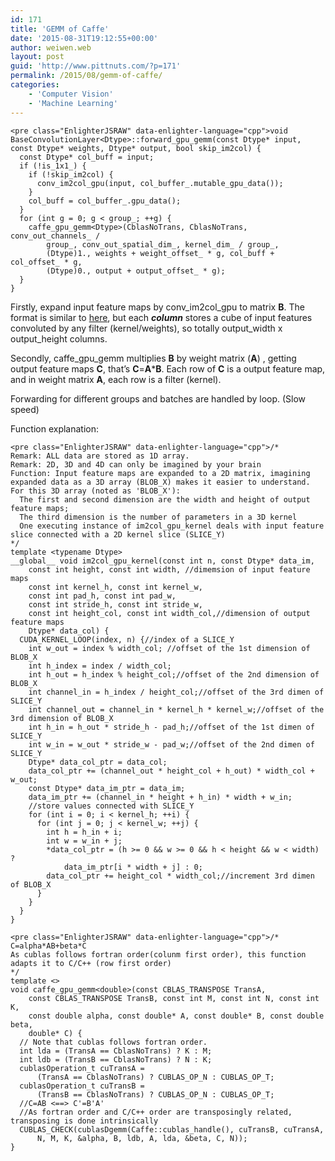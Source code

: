 ```yaml
---
id: 171
title: 'GEMM of Caffe'
date: '2015-08-31T19:12:55+00:00'
author: weiwen.web
layout: post
guid: 'http://www.pittnuts.com/?p=171'
permalink: /2015/08/gemm-of-caffe/
categories:
    - 'Computer Vision'
    - 'Machine Learning'
---
```


```
<pre class="EnlighterJSRAW" data-enlighter-language="cpp">void BaseConvolutionLayer<Dtype>::forward_gpu_gemm(const Dtype* input, const Dtype* weights, Dtype* output, bool skip_im2col) {
  const Dtype* col_buff = input;
  if (!is_1x1_) {
    if (!skip_im2col) {
      conv_im2col_gpu(input, col_buffer_.mutable_gpu_data());
    }
    col_buff = col_buffer_.gpu_data();
  }
  for (int g = 0; g < group_; ++g) {
    caffe_gpu_gemm<Dtype>(CblasNoTrans, CblasNoTrans, conv_out_channels_ /
        group_, conv_out_spatial_dim_, kernel_dim_ / group_,
        (Dtype)1., weights + weight_offset_ * g, col_buff + col_offset_ * g,
        (Dtype)0., output + output_offset_ * g);
  }
}
```

Firstly, expand input feature maps by conv\_im2col\_gpu to matrix **B**. The format is similar to [here](http://petewarden.com/2015/04/20/why-gemm-is-at-the-heart-of-deep-learning/), but each ***column*** stores a cube of input features convoluted by any filter (kernel/weights), so totally output\_width x output\_height columns.

Secondly, caffe\_gpu\_gemm multiplies **B** by weight matrix (**A**) , getting output feature maps **C**, that’s **C**=**A**\***B**. Each row of **C** is a output feature map, and in weight matrix **A**, each row is a filter (kernel).

Forwarding for different groups and batches are handled by loop. (Slow speed)

Function explanation:

```
<pre class="EnlighterJSRAW" data-enlighter-language="cpp">/*
Remark: ALL data are stored as 1D array. 
Remark: 2D, 3D and 4D can only be imagined by your brain
Function: Input feature maps are expanded to a 2D matrix, imagining expanded data as a 3D array (BLOB_X) makes it easier to understand. 
For this 3D array (noted as 'BLOB_X'): 
  The first and second dimension are the width and height of output feature maps;
  The third dimension is the number of parameters in a 3D kernel
  One executing instance of im2col_gpu_kernel deals with input feature slice connected with a 2D kernel slice (SLICE_Y)
*/
template <typename Dtype>
__global__ void im2col_gpu_kernel(const int n, const Dtype* data_im,
    const int height, const int width, //dimemsion of input feature maps
    const int kernel_h, const int kernel_w,
    const int pad_h, const int pad_w,
    const int stride_h, const int stride_w,
    const int height_col, const int width_col,//dimension of output feature maps
    Dtype* data_col) {
  CUDA_KERNEL_LOOP(index, n) {//index of a SLICE_Y
    int w_out = index % width_col; //offset of the 1st dimension of BLOB_X
    int h_index = index / width_col;
    int h_out = h_index % height_col;//offset of the 2nd dimension of BLOB_X
    int channel_in = h_index / height_col;//offset of the 3rd dimen of SLICE_Y
    int channel_out = channel_in * kernel_h * kernel_w;//offset of the 3rd dimension of BLOB_X
    int h_in = h_out * stride_h - pad_h;//offset of the 1st dimen of SLICE_Y
    int w_in = w_out * stride_w - pad_w;//offset of the 2nd dimen of SLICE_Y
    Dtype* data_col_ptr = data_col;
    data_col_ptr += (channel_out * height_col + h_out) * width_col + w_out;
    const Dtype* data_im_ptr = data_im;
    data_im_ptr += (channel_in * height + h_in) * width + w_in;
    //store values connected with SLICE_Y
    for (int i = 0; i < kernel_h; ++i) {
      for (int j = 0; j < kernel_w; ++j) {
        int h = h_in + i;
        int w = w_in + j;
        *data_col_ptr = (h >= 0 && w >= 0 && h < height && w < width) ?
            data_im_ptr[i * width + j] : 0;
        data_col_ptr += height_col * width_col;//increment 3rd dimen of BLOB_X
      }
    }
  }
}
```

```
<pre class="EnlighterJSRAW" data-enlighter-language="cpp">/*
C=alpha*AB+beta*C
As cublas follows fortran order(colunm first order), this function adapts it to C/C++ (row first order) 
*/
template <>
void caffe_gpu_gemm<double>(const CBLAS_TRANSPOSE TransA,
    const CBLAS_TRANSPOSE TransB, const int M, const int N, const int K,
    const double alpha, const double* A, const double* B, const double beta,
    double* C) {
  // Note that cublas follows fortran order.
  int lda = (TransA == CblasNoTrans) ? K : M;
  int ldb = (TransB == CblasNoTrans) ? N : K;
  cublasOperation_t cuTransA =
      (TransA == CblasNoTrans) ? CUBLAS_OP_N : CUBLAS_OP_T;
  cublasOperation_t cuTransB =
      (TransB == CblasNoTrans) ? CUBLAS_OP_N : CUBLAS_OP_T;
  //C=AB <==> C'=B'A'
  //As fortran order and C/C++ order are transposingly related, transposing is done intrinsically
  CUBLAS_CHECK(cublasDgemm(Caffe::cublas_handle(), cuTransB, cuTransA,
      N, M, K, &alpha, B, ldb, A, lda, &beta, C, N));
}
```